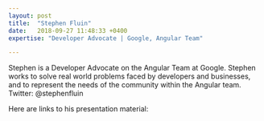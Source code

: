 ```yaml
---
layout: post
title:  "Stephen Fluin"
date:   2018-09-27 11:48:33 +0400
expertise: "Developer Advocate | Google, Angular Team"

---
```


Stephen is a Developer Advocate on the Angular Team at Google. Stephen works to solve real world problems faced by developers and businesses, and to represent the needs of the community within the Angular team. 
Twitter: @stephenfluin

Here are links to his presentation material:

